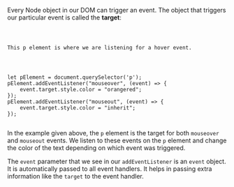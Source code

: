 Every Node object in our DOM can
trigger an event. The object that
triggers our particular event
is called the **target**:
<!-- TODO: talk about how target is imp as in the case of event delegation -->
<codeblock language="javascript" type="lesson">
<code>
<panel language="html">
<p>This p element is where we are listening for a hover event.</p>
</panel>
<panel language="javascript">
let pElement = document.querySelector('p');
pElement.addEventListener("mouseover", (event) => {
    event.target.style.color = "orangered";
});
pElement.addEventListener("mouseout", (event) => {
    event.target.style.color = "inherit";
});
</panel>
</code>
</codeblock>

In the example given above, the `p` element
is the target for both `mouseover` and
`mouseout` events. We listen to these
events on the `p` element and change
the color of the text depending on
which event was triggered.

The `event` parameter that we see in
our `addEventListener` is an `event` object.
It is automatically passed to all event
handlers. It helps in passing extra information like
the `target` to the event handler.